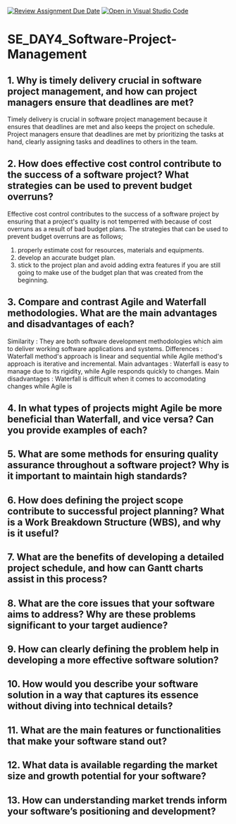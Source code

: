 [![Review Assignment Due Date](https://classroom.github.com/assets/deadline-readme-button-22041afd0340ce965d47ae6ef1cefeee28c7c493a6346c4f15d667ab976d596c.svg)](https://classroom.github.com/a/9pw6JKcu)
[![Open in Visual Studio Code](https://classroom.github.com/assets/open-in-vscode-2e0aaae1b6195c2367325f4f02e2d04e9abb55f0b24a779b69b11b9e10269abc.svg)](https://classroom.github.com/online_ide?assignment_repo_id=18569544&assignment_repo_type=AssignmentRepo)
# SE_DAY4_Software-Project-Management
## 1. Why is timely delivery crucial in software project management, and how can project managers ensure that deadlines are met?
Timely delivery is crucial in software project management because it ensures that deadlines are met and also keeps the project on schedule.
Project managers ensure that deadlines are met by prioritizing the tasks at hand, clearly assigning tasks and deadlines to others in the team.
## 2. How does effective cost control contribute to the success of a software project? What strategies can be used to prevent budget overruns?
Effective cost control contributes to the success of a software project by ensuring that a project's quality is not temperred with because of cost overruns as a result of bad budget plans.
The strategies that can be used to prevent budget overruns are as follows;
1) properly estimate cost for resources, materials and equipments.
2) develop an accurate budget plan.
3) stick to the project plan and avoid adding extra features if you are still going to make use of the budget plan that was created from the beginning.
## 3. Compare and contrast Agile and Waterfall methodologies. What are the main advantages and disadvantages of each?
Similarity : They are both software development methodologies which aim to deliver working software applications and systems. 
Differences : Waterfall method's approach is linear and sequential while Agile method's approach is iterative and incremental.
Main advantages : Waterfall is easy to manage due to its rigidity, while Agile responds quickly to changes.
Main disadvantages : Waterfall is difficult when it comes to accomodating changes while Agile is 
## 4. In what types of projects might Agile be more beneficial than Waterfall, and vice versa? Can you provide examples of each?
## 5. What are some methods for ensuring quality assurance throughout a software project? Why is it important to maintain high standards?
## 6. How does defining the project scope contribute to successful project planning? What is a Work Breakdown Structure (WBS), and why is it useful?
## 7. What are the benefits of developing a detailed project schedule, and how can Gantt charts assist in this process?
## 8. What are the core issues that your software aims to address? Why are these problems significant to your target audience?
## 9. How can clearly defining the problem help in developing a more effective software solution?
## 10. How would you describe your software solution in a way that captures its essence without diving into technical details?
## 11. What are the main features or functionalities that make your software stand out?
## 12. What data is available regarding the market size and growth potential for your software?
## 13. How can understanding market trends inform your software’s positioning and development?
